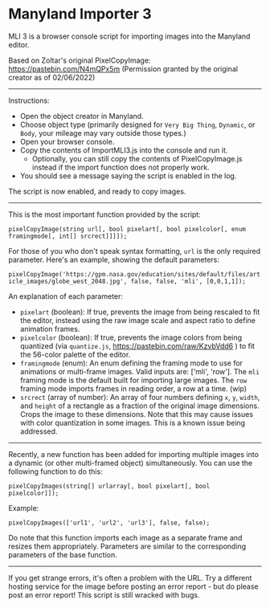 # Manyland Importer 3
MLI 3 is a browser console script for importing images into the Manyland editor.

Based on Zoltar's original PixelCopyImage: https://pastebin.com/N4mQPx5m
(Permission granted by the original creator as of 02/06/2022)

---

Instructions:
  - Open the object creator in Manyland.
  - Choose object type (primarily designed for `Very Big Thing`, `Dynamic`, or `Body`, your mileage may vary outside those types.)
  - Open your browser console.
  - Copy the contents of ImportMLI3.js into the console and run it.
    + Optionally, you can still copy the contents of PixelCopyImage.js instead if the import function does not properly work.
  - You should see a message saying the script is enabled in the log.

The script is now enabled, and ready to copy images.

---

This is the most important function provided by the script:

`pixelCopyImage(string url[, bool pixelart[, bool pixelcolor[, enum framingmode[, int[] srcrect]]]]);`

For those of you who don't speak syntax formatting, `url` is the only required parameter. Here's an example, showing the default parameters:

`pixelCopyImage('https://gpm.nasa.gov/education/sites/default/files/article_images/globe_west_2048.jpg', false, false, 'mli', [0,0,1,1]);`

An explanation of each parameter:
  - `pixelart` (boolean): If true, prevents the image from being rescaled to fit the editor, instead using the raw image scale and aspect ratio to define animation frames.
  - `pixelcolor` (boolean): If true, prevents the image colors from being quantized (via `quantize.js`, https://pastebin.com/raw/KzvbVdd6 ) to fit the 56-color palette of the editor.
  - `framingmode` (enum): An enum defining the framing mode to use for animations or multi-frame images. Valid inputs are: ['mli', 'row']. The `mli` framing mode is the default built for importing large images. The `row` framing mode imports frames in reading order, a row at a time. (wip)
  - `srcrect` (array of number): An array of four numbers defining `x`, `y`, `width`, and `height` of a rectangle as a fraction of the original image dimensions. Crops the image to these dimensions. Note that this may cause issues with color quantization in some images. This is a known issue being addressed.

---

Recently, a new function has been added for importing multiple images into a dynamic (or other multi-framed object) simultaneously. You can use the following function to do this:

`pixelCopyImages(string[] urlarray[, bool pixelart[, bool pixelcolor]]);`

Example:

`pixelCopyImages(['url1', 'url2', 'url3'], false, false);`

Do note that this function imports each image as a separate frame and resizes them appropriately. Parameters are similar to the corresponding parameters of the base function.

---

If you get strange errors, it's often a problem with the URL. Try a different hosting service for the image before posting an error report - but do please post an error report! This script is still wracked with bugs.
